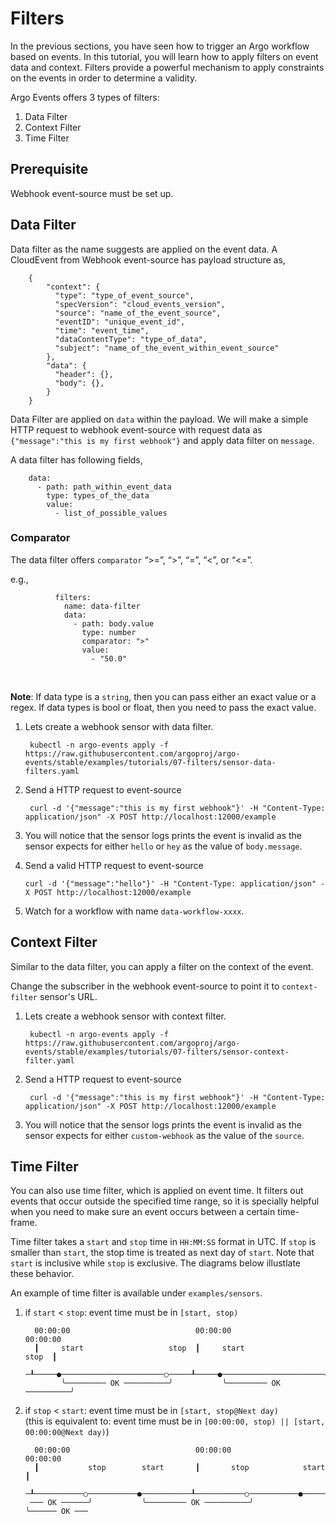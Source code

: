 # Filters

In the previous sections, you have seen how to trigger an Argo workflow based on events. In this tutorial,
you will learn how to apply filters on event data and context. Filters provide a powerful mechanism to
apply constraints on the events in order to determine a validity.

Argo Events offers 3 types of filters:

1. Data Filter
2. Context Filter
3. Time Filter

## Prerequisite

Webhook event-source must be set up.

## Data Filter
Data filter as the name suggests are applied on the event data. A CloudEvent from Webhook event-source has
payload structure as,


        {
            "context": {
              "type": "type_of_event_source",
              "specVersion": "cloud_events_version",
              "source": "name_of_the_event_source",
              "eventID": "unique_event_id",
              "time": "event_time",
              "dataContentType": "type_of_data",
              "subject": "name_of_the_event_within_event_source"
            },
            "data": {
              "header": {},
              "body": {},
            }
        }

Data Filter are applied on `data` within the payload. We will make a simple HTTP request
to webhook event-source with request data as `{"message":"this is my first webhook"}` and apply
data filter on `message`.

A data filter has following fields,


        data:
          - path: path_within_event_data
            type: types_of_the_data
            value:
              - list_of_possible_values      

### Comparator

The data filter offers `comparator` “>=”, “>”, “=”, “<”, or “<=”.

e.g.,

              filters:
                name: data-filter
                data:
                  - path: body.value
                    type: number
                    comparator: ">"
                    value:
                      - "50.0"

<br/>

**Note**: If data type is a `string`, then you can pass either an exact value or a regex.
If data types is bool or float, then you need to pass the exact value.

1. Lets create a webhook sensor with data filter.

        kubectl -n argo-events apply -f https://raw.githubusercontent.com/argoproj/argo-events/stable/examples/tutorials/07-filters/sensor-data-filters.yaml

2. Send a HTTP request to event-source

        curl -d '{"message":"this is my first webhook"}' -H "Content-Type: application/json" -X POST http://localhost:12000/example

3. You will notice that the sensor logs prints the event is invalid as the sensor expects for
   either `hello` or `hey` as the value of `body.message`.
 
4.  Send a valid HTTP request to event-source

        curl -d '{"message":"hello"}' -H "Content-Type: application/json" -X POST http://localhost:12000/example

5. Watch for a workflow with name `data-workflow-xxxx`.

## Context Filter
Similar to the data filter, you can apply a filter on the context of the event.

Change the subscriber in the webhook event-source to point it to `context-filter` sensor's URL.

1. Lets create a webhook sensor with context filter.

        kubectl -n argo-events apply -f https://raw.githubusercontent.com/argoproj/argo-events/stable/examples/tutorials/07-filters/sensor-context-filter.yaml

2. Send a HTTP request to event-source

        curl -d '{"message":"this is my first webhook"}' -H "Content-Type: application/json" -X POST http://localhost:12000/example

3. You will notice that the sensor logs prints the event is invalid as the sensor expects for
   either `custom-webhook` as the value of the `source`.

## Time Filter

You can also use time filter, which is applied on event time.
It filters out events that occur outside the specified time range, so it is specially helpful when
you need to make sure an event occurs between a certain time-frame.

Time filter takes a `start` and `stop` time in `HH:MM:SS` format in UTC. If `stop` is smaller than `start`,
the stop time is treated as next day of `start`. Note that `start` is inclusive while `stop` is exclusive.
The diagrams below illustlate these behavior.

An example of time filter is available under `examples/sensors`.

1. if `start` < `stop`: event time must be in `[start, stop)`

         00:00:00                            00:00:00                            00:00:00
         ┃     start                   stop  ┃     start                   stop  ┃
        ─┸─────●───────────────────────○─────┸─────●───────────────────────○─────┸─
               ╰───────── OK ──────────╯           ╰───────── OK ──────────╯

2. if `stop` < `start`: event time must be in `[start, stop@Next day)`  
   (this is equivalent to: event time must be in `[00:00:00, stop) || [start, 00:00:00@Next day)`)

         00:00:00                            00:00:00                            00:00:00
         ┃           stop        start       ┃       stop            start       ┃
        ─┸───────────○───────────●───────────┸───────────○───────────●───────────┸─
        ─── OK ──────╯           ╰───────── OK ──────────╯           ╰────── OK ───
